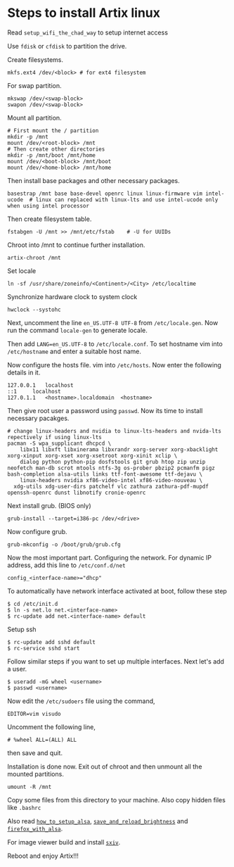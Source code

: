 # Steps to install Artix linux

Read `setup_wifi_the_chad_way` to setup internet access

Use `fdisk` or `cfdisk` to partition the drive. 

Create filesystems.

```properties
mkfs.ext4 /dev/<block> # for ext4 filesystem
```  

For swap partition.

```
mkswap /dev/<swap-block>
swapon /dev/<swap-block>
```

Mount all partition.

```properties
# First mount the / partition
mkdir -p /mnt
mount /dev/<root-block> /mnt
# Then create other directories
mkdir -p /mnt/boot /mnt/home
mount /dev/<boot-block> /mnt/boot
mount /dev/<home-block> /mnt/home
```

Then install base packages and other necessary packages.

```properties
basestrap /mnt base base-devel openrc linux linux-firmware vim intel-ucode  # linux can replaced with linux-lts and use intel-ucode only when using intel processor
```

Then create filesystem table.

```properties
fstabgen -U /mnt >> /mnt/etc/fstab    # -U for UUIDs
```

Chroot into /mnt to continue further installation.

```
artix-chroot /mnt
```

Set locale

```
ln -sf /usr/share/zoneinfo/<Continent>/<City> /etc/localtime
```

Synchronize hardware clock to system clock

```
hwclock --systohc
```

Next, uncomment the line `en_US.UTF-8 UTF-8` from `/etc/locale.gen`. Now run the command `locale-gen` to generate locale.

Then add `LANG=en_US.UTF-8` to `/etc/locale.conf`. To set hostname vim into `/etc/hostname` and enter a suitable host name.

Now configure the hosts file. vim into `/etc/hosts`. Now enter the following details in it.

```
127.0.0.1	localhost
::1		localhost
127.0.1.1	<hostname>.localdomain	<hostname>
```

Then give root user a password using `passwd`. Now its time to install necessary pacakges. 

```properties
# change linux-headers and nvidia to linux-lts-headers and nvida-lts repectively if using linux-lts
pacman -S wpa_supplicant dhcpcd \ 
	libx11 libxft libxinerama libxrandr xorg-server xorg-xbacklight xorg-xinput xorg-xset xorg-xsetroot xorg-xinit xclip \ 
	dialog python python-pip dosfstools git grub htop zip unzip neofetch man-db scrot mtools ntfs-3g os-prober pbzip2 pcmanfm pigz bash-completion alsa-utils links ttf-font-awesome ttf-dejavu \
	linux-headers nvidia xf86-video-intel xf86-video-nouveau \
  xdg-utils xdg-user-dirs patchelf vlc zathura zathura-pdf-mupdf openssh-openrc dunst libnotify cronie-openrc
```

Next install grub. (BIOS only)

```
grub-install --target=i386-pc /dev/<drive>
```

Now configure grub.

```
grub-mkconfig -o /boot/grub/grub.cfg
```

Now the most important part. Configuring the network. For dynamic IP address, add this line to `/etc/conf.d/net`

```properties
config_<interface-name>="dhcp"
```

To automatically have network interface activated at boot, follow these step

```
$ cd /etc/init.d
$ ln -s net.lo net.<interface-name>
$ rc-update add net.<interface-name> default
```

Setup ssh

```
$ rc-update add sshd default
$ rc-service sshd start
```

Follow similar steps if you want to set up multiple interfaces. Next let's add a user. 

```
$ useradd -mG wheel <username>
$ passwd <username>
```

Now edit the `/etc/sudoers` file using the command,

```properties
EDITOR=vim visudo
```

Uncomment the following line,

```properties
# %wheel ALL=(ALL) ALL
```

then save and quit.

Installation is done now. Exit out of chroot and then unmount all the mounted partitions.

```
umount -R /mnt
```

Copy some files from this directory to your machine. Also copy hidden files like `.bashrc`

Also read [`how_to_setup_alsa`](how_to_setup_alsa.md), [`save_and_reload_brightness`](save_and_reload_brightness.md) and [`firefox_with_alsa`](firefox_with_alsa.md).

For image viewer build and install [`sxiv`](https://github.com/muennich/sxiv).

Reboot and enjoy Artix!!!
